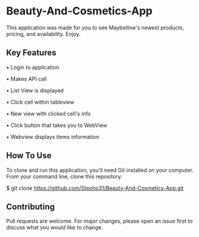 # Beauty-And-Cosmetics-App

This application was made for you to see Maybelline's newest products, pricing, and availability. Enjoy.

## Key Features

• Login to application

• Makes API call 

• List View is displayed

• Click cell within tableview

• New view with clicked cell's info

• Click button that takes you to WebView

• Webview displays items information

## How To Use

To clone and run this application, you'll need Git installed on your computer. From your command line, clone this repository:

$ git clone https://github.com/Stepho31/Beauty-And-Cosmetics-App.git


## Contributing

Pull requests are welcome. For major changes, please open an issue first
to discuss what you would like to change.

